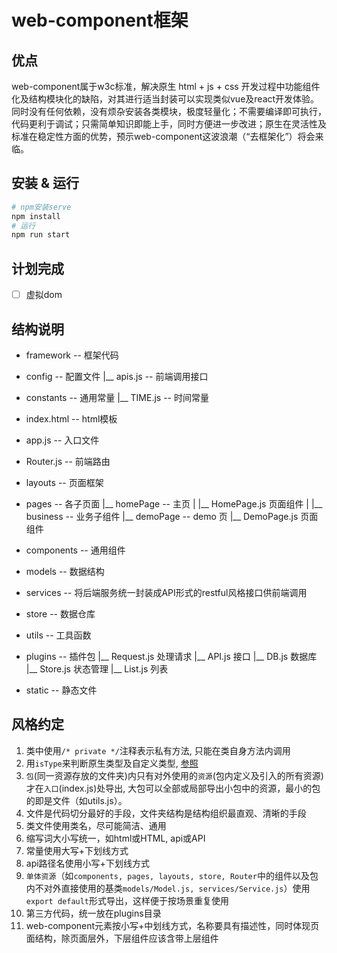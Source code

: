 # web-component框架


## 优点

web-component属于w3c标准，解决原生 html + js + css 开发过程中功能组件化及结构模块化的缺陷，对其进行适当封装可以实现类似vue及react开发体验。同时没有任何依赖，没有烦杂安装各类模块，极度轻量化；不需要编译即可执行，代码更利于调试；只需简单知识即能上手，同时方便进一步改进；原生在灵活性及标准在稳定性方面的优势，预示web-component这波浪潮（“去框架化”）将会来临。


## 安装 & 运行

```sh
# npm安装serve
npm install
# 运行
npm run start
```


## 计划完成

- [ ] 虚拟dom


## 结构说明

- framework -- 框架代码

- config -- 配置文件
    |__ apis.js -- 前端调用接口

- constants -- 通用常量
    |__ TIME.js -- 时间常量

- index.html -- html模板

- app.js -- 入口文件

- Router.js -- 前端路由

- layouts -- 页面框架

- pages -- 各子页面
    |__ homePage -- 主页
    |     |__ HomePage.js 页面组件
    |     |__ business -- 业务子组件
    |__ demoPage -- demo 页
          |__ DemoPage.js 页面组件

- components -- 通用组件

- models -- 数据结构

- services -- 将后端服务统一封装成API形式的restful风格接口供前端调用

- store -- 数据仓库

- utils -- 工具函数

- plugins -- 插件包
    |__ Request.js 处理请求
    |__ API.js 接口
    |__ DB.js 数据库
    |__ Store.js 状态管理
    |__ List.js 列表

- static -- 静态文件


## 风格约定

1. 类中使用`/* private */`注释表示私有方法, 只能在类自身方法内调用
2. 用`isType`来判断原生类型及自定义类型, [参照](./models/User.js) 
3. `包`(同一资源存放的文件夹)内只有对外使用的`资源`(包内定义及引入的所有资源)才在`入口`(index.js)处导出, 大包可以全部或局部导出小包中的资源，最小的包的即是文件（如utils.js）。
4. 文件是代码切分最好的手段，文件夹结构是结构组织最直观、清晰的手段
5. 类文件使用类名，尽可能简洁、通用
6. 缩写词大小写统一，如html或HTML, api或API
7. 常量使用大写+下划线方式
8. api路径名使用小写+下划线方式
9. `单体资源`（如`components, pages, layouts, store, Router`中的组件以及包内不对外直接使用的基类`models/Model.js, services/Service.js`）使用`export default`形式导出，这样便于按场景重复使用
10. 第三方代码，统一放在plugins目录
11. web-component元素按小写+中划线方式，名称要具有描述性，同时体现页面结构，除页面层外，下层组件应该含带上层组件

